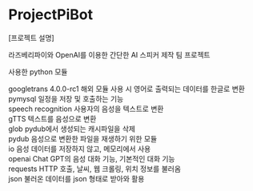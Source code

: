 # ProjectPiBot

[프로젝트 설명]

라즈베리파이와 OpenAI를 이용한 간단한 AI 스피커 제작 팀 프로젝트


사용한 python 모듈

googletrans 4.0.0-rc1    해외 모듈 사용 시 영어로 출력되는 데이터를 한글로 변환  
pymysql                  일정을 저장 및 호출하는 기능  
speech recognition       사용자의 음성을 텍스트로 변환  
gTTS                     텍스트를 음성으로 변환  
glob                     pydub에서 생성되는 캐시파일을 삭제  
pydub                    음성으로 변환한 파일을 재생하기 위한 모듈  
io                       음성 데이터를 저장하지 않고, 메모리에서 사용  
openai                   Chat GPT의 음성 대화 기능, 기본적인 대화 기능  
requests                 HTTP 호출, 날씨, 웹 크롤링, 위치 정보를 불러옴  
json                     불러온 데이터를 json 형태로 받아와 활용  


